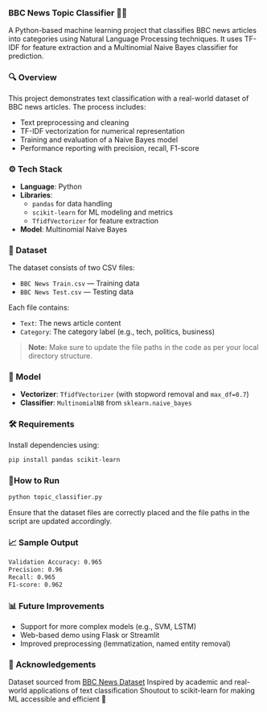 ### BBC News Topic Classifier 📰🤖

A Python-based machine learning project that classifies BBC news articles into categories using Natural Language Processing techniques. It uses TF-IDF for feature extraction and a Multinomial Naive Bayes classifier for prediction.

### 🔍 Overview

This project demonstrates text classification with a real-world dataset of BBC news articles. The process includes:

- Text preprocessing and cleaning
- TF-IDF vectorization for numerical representation
- Training and evaluation of a Naive Bayes model
- Performance reporting with precision, recall, F1-score

### ⚙️ Tech Stack

- **Language**: Python
- **Libraries**:
  - `pandas` for data handling
  - `scikit-learn` for ML modeling and metrics
  - `TfidfVectorizer` for feature extraction
- **Model**: Multinomial Naive Bayes

### 📁 Dataset

The dataset consists of two CSV files:

- `BBC News Train.csv` — Training data
- `BBC News Test.csv` — Testing data

Each file contains:
- `Text`: The news article content
- `Category`: The category label (e.g., tech, politics, business)

> **Note:** Make sure to update the file paths in the code as per your local directory structure.

### 🧠 Model

- **Vectorizer**: `TfidfVectorizer` (with stopword removal and `max_df=0.7`)
- **Classifier**: `MultinomialNB` from `sklearn.naive_bayes`

### 🛠️ Requirements

Install dependencies using:

```bash
pip install pandas scikit-learn
```

### 🚀How to Run
```bash
python topic_classifier.py
```
Ensure that the dataset files are correctly placed and the file paths in the script are updated accordingly.

### 📈 Sample Output
```bash
Validation Accuracy: 0.965
Precision: 0.96
Recall: 0.965
F1-score: 0.962
```

### 📊 Future Improvements
- Support for more complex models (e.g., SVM, LSTM)
- Web-based demo using Flask or Streamlit
- Improved preprocessing (lemmatization, named entity removal)

### 🙌 Acknowledgements
Dataset sourced from [BBC News Dataset](https://www.kaggle.com/competitions/learn-ai-bbc/)
Inspired by academic and real-world applications of text classification
Shoutout to scikit-learn for making ML accessible and efficient 🚀


